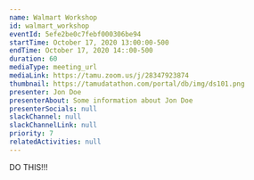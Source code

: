 ```yaml
---
name: Walmart Workshop
id: walmart_workshop
eventId: 5efe2be0c7febf000306be94
startTime: October 17, 2020 13:00:00-500
endTime: October 17, 2020 14::00-500
duration: 60
mediaType: meeting_url
mediaLink: https://tamu.zoom.us/j/28347923874
thumbnail: https://tamudatathon.com/portal/db/img/ds101.png
presenter: Jon Doe
presenterAbout: Some information about Jon Doe
presenterSocials: null
slackChannel: null
slackChannelLink: null
priority: 7
relatedActivities: null
---
```


DO THIS!!!
